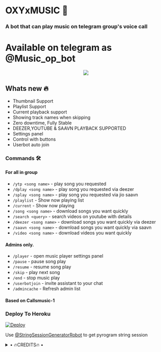 <h1 align="centre">OXYxMUSIC 🎵</h1>

### A bot that can play music on telegram group's voice call

# Available on telegram as @Music_op_bot

<p align="center">
  <img src="https://telegra.ph/file/965dfc5005cd4facef437.jpg">
</p>

<h2> Whats new 🔥 </h2>

- Thumbnail Support
- Playlist Support
- Current playback support
- Showing track names when skipping
- Zero downtime, Fully Stable
- DEEZER,YOUTUBE & SAAVN PLAYBACK SUPPORTED
- Settings panel
- Control with buttons
- Userbot auto join

### Commands 🛠
#### For all in group

- `/ytp <song name>` - play song you requested
- `/dplay <song name>` - play song you requested via deezer
- `/splay <song name>` - play song you requested via jio saavn
- `/playlist` - Show now playing list
- `/current` - Show now playing
- `/song <song name>` - download songs you want quickly
- `/search <query>` - search videos on youtube with details
- `/deezer <song name>` - download songs you want quickly via deezer
- `/saavn <song name>` - download songs you want quickly via saavn
- `/video <song name>` - download videos you want quickly

#### Admins only.
- `/player` - open music player settings panel
- `/pause` - pause song play
- `/resume` - resume song play
- `/skip` - play next song
- `/end` - stop music play
- `/userbotjoin` - invite assistant to your chat
- `/admincache` - Refresh admin list

#### Based on Callsmusic-1

### Deploy To Heroku</h4>

[![Deploy](https://www.herokucdn.com/deploy/button.svg)](https://heroku.com/deploy?template=https://github.com/OxyNotOp/OxyXmusic)

Use [@StringSessionGeneratorRobot](https://t.me/StringSessionGeneratorRobot) to get pyrogram string session

</details>

<details>

<summary> • 🔥CREDITS🔥 • </summary>
<h2 align="center"> <a href="https://github.com/xxMUNNAxx">🔥 MUNNA TRIPATHI 🔥</a></h2><h2 align="center"> <a href="https://github.com/dineshpamnani860">🔥 Lucifer 🔥</a></h2>

</details>
